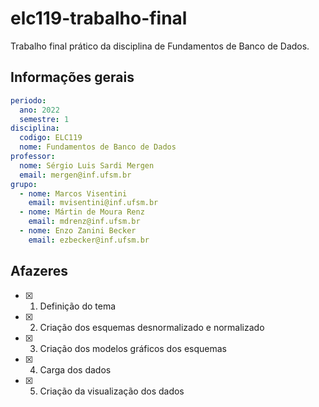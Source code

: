 # elc119-trabalho-final

Trabalho final prático da disciplina de Fundamentos de Banco de Dados.

## Informações gerais

```yaml
periodo:
  ano: 2022
  semestre: 1
disciplina:
  codigo: ELC119
  nome: Fundamentos de Banco de Dados
professor:
  nome: Sérgio Luis Sardi Mergen
  email: mergen@inf.ufsm.br
grupo:
  - nome: Marcos Visentini
    email: mvisentini@inf.ufsm.br
  - nome: Mártin de Moura Renz
    email: mdrenz@inf.ufsm.br
  - nome: Enzo Zanini Becker
    email: ezbecker@inf.ufsm.br
```

## Afazeres

- [x] 1. Definição do tema
- [x] 2. Criação dos esquemas desnormalizado e normalizado
- [x] 3. Criação dos modelos gráficos dos esquemas
- [x] 4. Carga dos dados
- [x] 5. Criação da visualização dos dados
